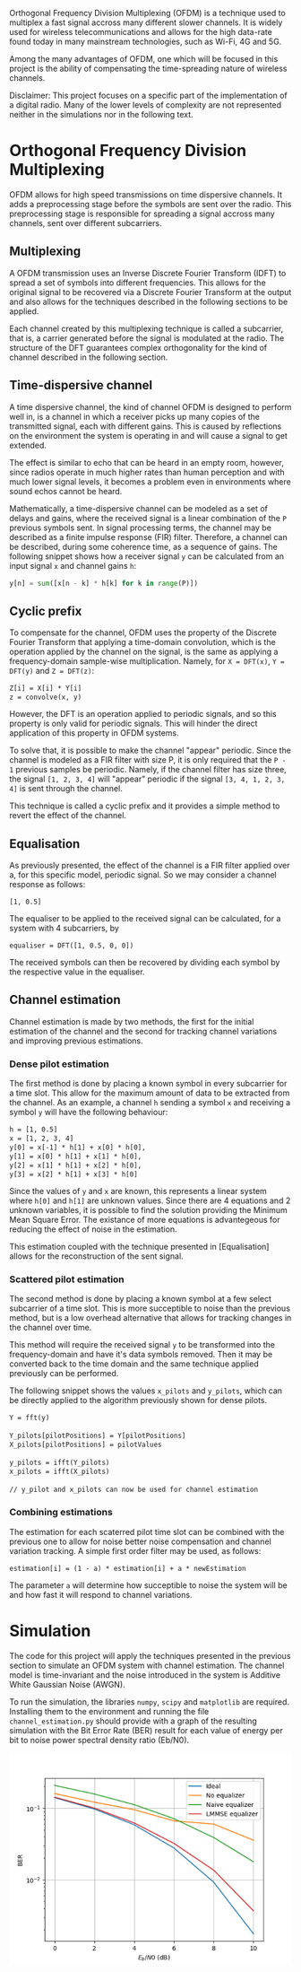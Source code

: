 Orthogonal Frequency Division Multiplexing (OFDM) is a technique used to multiplex a fast signal accross many different slower channels. It is widely used for wireless telecommunications and allows for the high data-rate found today in many mainstream technologies, such as Wi-Fi, 4G and 5G.

Among the many advantages of OFDM, one which will be focused in this project is the ability of compensating the time-spreading nature of wireless channels.

Disclaimer: This project focuses on a specific part of the implementation of a digital radio. Many of the lower levels of complexity are not represented neither in the simulations nor in the following text.

# Orthogonal Frequency Division Multiplexing
OFDM allows for high speed transmissions on time dispersive channels. It adds a preprocessing stage before the symbols are sent over the radio. This preprocessing stage is responsible for spreading a signal accross many channels, sent over different subcarriers.

## Multiplexing
A OFDM transmission uses an Inverse Discrete Fourier Transform (IDFT) to spread a set of symbols into different frequencies. This allows for the original signal to be recovered via a Discrete Fourier Transform at the output and also allows for the techniques described in the following sections to be applied.

Each channel created by this multiplexing technique is called a subcarrier, that is, a carrier generated before the signal is modulated at the radio. The structure of the DFT guarantees complex orthogonality for the kind of channel described in the following section.

## Time-dispersive channel
A time dispersive channel, the kind of channel OFDM is designed to perform well in, is a channel in which a receiver picks up many copies of the transmitted signal, each with different gains. This is caused by reflections on the environment the system is operating in and will cause a signal to get extended.

The effect is similar to echo that can be heard in an empty room, however, since radios operate in much higher rates than human perception and with much lower signal levels, it becomes a problem even in environments where sound echos cannot be heard.

Mathematically, a time-dispersive channel can be modeled as a set of delays and gains, where the received signal is a linear combination of the `P` previous symbols sent. In signal processing terms, the channel may be described as a finite impulse response (FIR) filter. Therefore, a channel can be described, during some coherence time, as a sequence of gains. The following snippet shows how a receiver signal `y` can be calculated from an input signal `x` and channel gains `h`:

```py
y[n] = sum([x[n - k] * h[k] for k in range(P)])
```

## Cyclic prefix
To compensate for the channel, OFDM uses the property of the Discrete Fourier Transform that applying a time-domain convolution, which is the operation applied by the channel on the signal, is the same as applying a frequency-domain sample-wise multiplication. Namely, for `X = DFT(x)`, `Y = DFT(y)` and `Z = DFT(z)`:

```
Z[i] = X[i] * Y[i]
z = convolve(x, y)
```

However, the DFT is an operation applied to periodic signals, and so this property is only valid for periodic signals. This will hinder the direct application of this property in OFDM systems.

To solve that, it is possible to make the channel "appear" periodic. Since the channel is modeled as a FIR filter with size P, it is only required that the `P - 1` previous samples be periodic. Namely, if the channel filter has size three, the signal `[1, 2, 3, 4]` will "appear" periodic if the signal `[3, 4, 1, 2, 3, 4]` is sent through the channel.

This technique is called a cyclic prefix and it provides a simple method to revert the effect of the channel.

## Equalisation
As previously presented, the effect of the channel is a FIR filter applied over a, for this specific model, periodic signal. So we may consider a channel response as follows:

```
[1, 0.5]
```

The equaliser to be applied to the received signal can be calculated, for a system with 4 subcarriers, by

```
equaliser = DFT([1, 0.5, 0, 0])
```

The received symbols can then be recovered by dividing each symbol by the respective value in the equaliser.

## Channel estimation
Channel estimation is made by two methods, the first for the initial estimation of the channel and the second for tracking channel variations and improving previous estimations.

### Dense pilot estimation
The first method is done by placing a known symbol in every subcarrier for a time slot. This allow for the maximum amount of data to be extracted from the channel. As an example, a channel `h` sending a symbol `x` and receiving a symbol `y` will have the following behaviour:

```
h = [1, 0.5]
x = [1, 2, 3, 4]
y[0] = x[-1] * h[1] + x[0] * h[0],
y[1] = x[0] * h[1] + x[1] * h[0],
y[2] = x[1] * h[1] + x[2] * h[0],
y[3] = x[2] * h[1] + x[3] * h[0]
```

Since the values of `y` and `x` are known, this represents a linear system where `h[0]` and `h[1]` are unknown values. Since there are 4 equations and 2 unknown variables, it is possible to find the solution providing the Minimum Mean Square Error. The existance of more equations is advantegeous for reducing the effect of noise in the estimation.

This estimation coupled with the technique presented in [Equalisation] allows for the reconstruction of the sent signal.

### Scattered pilot estimation
The second method is done by placing a known symbol at a few select subcarrier of a time slot. This is more succeptible to noise than the previous method, but is a low overhead alternative that allows for tracking changes in the channel over time.

This method will require the received signal `y` to be transformed into the frequency-domain and have it's data symbols removed. Then it may be converted back to the time domain and the same technique applied previously can be performed.

The following snippet shows the values `x_pilots` and `y_pilots`, which can be directly applied to the algorithm previously shown for dense pilots.

```
Y = fft(y)

Y_pilots[pilotPositions] = Y[pilotPositions]
X_pilots[pilotPositions] = pilotValues

y_pilots = ifft(Y_pilots)
x_pilots = ifft(X_pilots)

// y_pilot and x_pilots can now be used for channel estimation
```

### Combining estimations
The estimation for each scaterred pilot time slot can be combined with the previous one to allow for noise better noise compensation and channel variation tracking. A simple first order filter may be used, as follows:

```
estimation[i] = (1 - a) * estimation[i] + a * newEstimation
```

The parameter `a` will determine how succeptible to noise the system will be and how fast it will respond to channel variations.

# Simulation
The code for this project will apply the techniques presented in the previous section to simulate an OFDM system with channel estimation. The channel model is time-invariant and the noise introduced in the system is Additive White Gaussian Noise (AWGN).

To run the simulation, the libraries `numpy`, `scipy` and `matplotlib` are required. Installing them to the environment and running the file `channel_estimation.py` should provide with a graph of the resulting simulation with the Bit Error Rate (BER) result for each value of energy per bit to noise power spectral density ratio (Eb/N0).

![Simulation result](https://github.com/Gusgo99/ofdm-channel_estimation/blob/main/images/ber_simulation.png)
